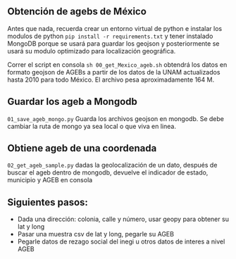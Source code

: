 ## Obtención de agebs de México

Antes que nada, recuerda crear un entorno virtual de python e instalar los modulos de python `pip install -r requirements.txt` y tener instalado MongoDB porque se usará para guardar los geojson y posteriormente se usará su modulo optimizado para localización geográfica.

Correr el script en consola `sh 00_get_Mexico_ageb.sh` obtendrá los datos en formato geojson de AGEBs a partir de los datos de la UNAM actualizados hasta 2010 para todo México. El archivo pesa aproximadamente 164 M.

## Guardar los ageb a Mongodb

`01_save_ageb_mongo.py` Guarda los archivos geojson en mongodb. Se debe cambiar la ruta de mongo ya sea local o que viva en linea.

## Obtiene ageb de una coordenada

`02_get_ageb_sample.py` dadas la geolocalización de un dato, después de buscar el ageb dentro de mongodb, devuelve el indicador de estado, municipio y AGEB en consola

## Siguientes pasos:

- Dada una dirección: colonia, calle y número, usar geopy para obtener su lat y long
- Pasar una muestra csv de lat y long, pegarle su AGEB
- Pegarle datos de rezago social del inegi u otros datos de interes a nivel AGEB
